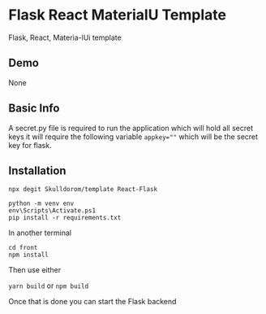 # Flask React MaterialU Template

Flask, React, Materia-lUi template

## Demo

None

## Basic Info

A secret.py file is required to run the application which will hold all secret keys
it will require the following variable `appkey=""` which will be the secret key for flask.

## Installation

```
npx degit Skulldorom/template React-Flask

python -m venv env
env\Scripts\Activate.ps1
pip install -r requirements.txt
```

In another terminal

```
cd front
npm install
```

Then use either

`yarn build` or `npm build`

Once that is done you can start the Flask backend
